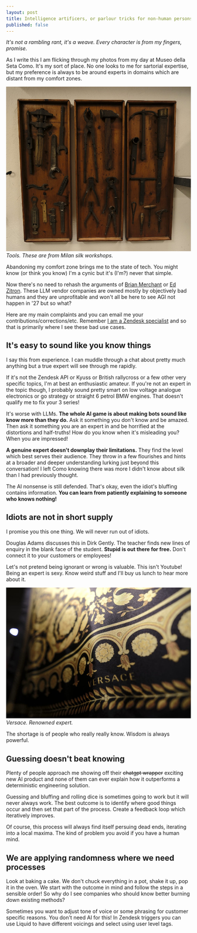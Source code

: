 ```yaml
---
layout: post
title: Intelligence artificers, or parlour tricks for non-human persons
published: false
---
```


*It's not a rambling rant, it's a weave. Every character is from my fingers, promise.*

As I write this I am flicking through my photos from my day at Museo della Seta Como. It's my sort of place. No one looks to me for sartorial expertise, but my preference is always to be around experts in domains which are distant from my comfort zones.

![Tools.](/public/img/tools.jpg)
*Tools. These are from Milan silk workshops.*

Abandoning my comfort zone brings me to the state of tech. You might know (or think you know) I'm a cynic<!--excerpt-end--> but it's (I'm?) never that simple.

Now there's no need to rehash the arguments of [Brian Merchant](https://www.bloodinthemachine.com/) or [Ed Zitron](https://www.wheresyoured.at/). These LLM vendor companies are owned mostly by objectively bad humans and they are unprofitable and won't all be here to see AGI not happen in '27 but so what?

Here are my main complaints and you can email me your contributions/corrections/etc. Remember [I am a Zendesk specialist](https://deltastring.com) and so that is primarily where I see these bad use cases.

## It's easy to sound like you know things

I say this from experience. I can muddle through a chat about pretty much anything but a true expert will see through me rapidly.

If it's not the Zendesk API or Kyuss or British rallycross or a few other very specific topics, I'm at best an enthusiastic amateur. If you're not an expert in the topic though, I probably sound pretty smart on low voltage analogue electronics or go strategy or straight 6 petrol BMW engines. That doesn't qualify me to fix your 3 series!

It's worse with LLMs. **The whole AI game is about making bots sound like know more than they do.** Ask it something you don't know and be amazed. Then ask it something you are an expert in and be horrified at the distortions and half-truths! How do you know when it's misleading you? When you are impressed!

**A genuine expert doesn't downplay their limitations.** They find the level which best serves their audience. They throw in a few flourishes and hints at a broader and deeper understanding lurking just beyond this conversation! I left Como knowing there was more I didn't know about silk than I had previously thought.

The AI nonsense is still defended. That's okay, even the idiot's bluffing contains information. **You can learn from patiently explaining to someone who knows nothing!**

## Idiots are not in short supply

I promise you this one thing. We will never run out of idiots.

Douglas Adams discusses this in Dirk Gently. The teacher finds new lines of enquiry in the blank face of the student. **Stupid is out there for free.** Don't connect it to your customers or employees!

Let's not pretend being ignorant or wrong is valuable. This isn't Youtube! Being an expert is sexy. Know weird stuff and I'll buy us lunch to hear more about it.

![Versace.](/public/img/versace.jpeg)
*Versace. Renowned expert.*

The shortage is of people who really really know. Wisdom is always powerful.

## Guessing doesn't beat knowing

Plenty of people approach me showing off their ~~chatgpt wrapper~~ exciting new AI product and none of them can ever explain how it outperforms a deterministic engineering solution.

Guessing and bluffing and rolling dice is sometimes going to work but it will never always work. The best outcome is to identify where good things occur and then set that part of the process. Create a feedback loop which iteratively improves.

Of course, this process will always find itself persuing dead ends, iterating into a local maxima. The kind of problem you avoid if you have a human mind. 

## We are applying randomness where we need processes

Look at baking a cake. We don't chuck everything in a pot, shake it up, pop it in the oven. We start with the outcome in mind and follow the steps in a sensible order! So why do I see companies who should know better burning down existing methods?

Sometimes you want to adjust tone of voice or some phrasing for customer specific reasons. You don't need AI for this! In Zendesk triggers you can use Liquid to have different voicings and select using user level tags.

